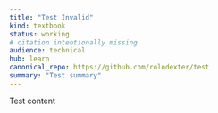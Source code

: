 ```yaml
---
title: "Test Invalid"
kind: textbook
status: working
# citation intentionally missing
audience: technical
hub: learn
canonical_repo: https://github.com/rolodexter/test
summary: "Test summary"
---
```

Test content
